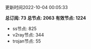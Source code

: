 更新时间2022-10-04 00:05:33

**总订阅: 73**
**总节点: 2063**
**有效节点: 1224**
- ss节点: 825
- v2ray节点: 344
- trojan节点: 55
